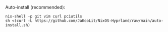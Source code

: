 Auto-install (recommended):

    nix-shell -p git vim curl pciutils
    sh <(curl -L https://github.com/JaKooLit/NixOS-Hyprland/raw/main/auto-install.sh)
